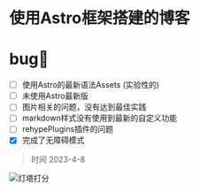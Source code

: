 # 使用Astro框架搭建的博客

# bug🐛

- [ ] 使用Astro的最新语法Assets (实验性的)
- [ ] 未使用Astro最新版
- [ ] 图片相关的问题，没有达到最佳实践
- [ ] markdown样式没有使用到最新的自定义功能
- [ ] rehypePlugins插件的问题
- [x] 完成了无障碍模式

> 时间 2023-4-8

![灯塔打分](https://imgloc.com/i/i3y9kb)